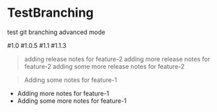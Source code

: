 # TestBranching 
test git branching advanced mode

#1.0
#1.0.5
#1.1
#1.1.3

> adding release notes for feature-2
> adding more release notes for feature-2
> adding some more release notes for feature-2

> Adding some notes for feature-1
* Adding more notes for feature-1
* Adding some more notes for feature-1

